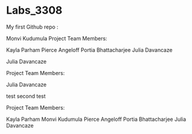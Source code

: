 # Labs_3308
My first Github repo :

Monvi Kudumula 
Project Team Members:

Kayla Parham
Pierce Angeloff 
Portia Bhattacharjee
Julia Davancaze

Julia Davancaze

Project Team Members:


Julia Davancaze

test
second test

Project Team Members:

Kayla Parham
Monvi Kudumula 
Pierce Angeloff
Portia Bhattacharjee
Julia Davancaze


